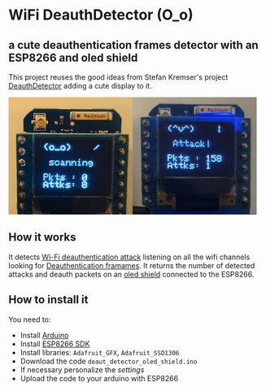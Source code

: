 # WiFi DeauthDetector (O_o) 
## a cute deauthentication frames detector with an ESP8266 and oled shield

This project reuses the good ideas from Stefan Kremser's project [DeauthDetector](https://github.com/spacehuhn/DeauthDetector) adding a cute display to it.

<img width="488" alt="WiFi DeauthDetector" src="images/img1.jpg">


## How it works

It detects [Wi-Fi deauthentication attack](https://en.wikipedia.org/wiki/Wi-Fi_deauthentication_attack) listening on all the wifi channels looking for [Deauthentication framames](https://mrncciew.com/2014/10/11/802-11-mgmt-deauth-disassociation-frames/). It returns the number of detected attacks and deauth packets on an [oled shield](https://wiki.wemos.cc/products:d1_mini_shields:oled_shield) connected to the ESP8266.

## How to install it

You need to:
- Install [Arduino](https://www.arduino.cc/en/Main/Software)
- Install [ESP8266 SDK](https://github.com/esp8266/Arduino)
- Install libraries: `Adafruit_GFX`, `Adafruit_SSD1306`
- Download the code `deaut_detector_oled_shield.ino`
- If necessary personalize the _settings_
- Upload the code to your arduino with ESP8266
